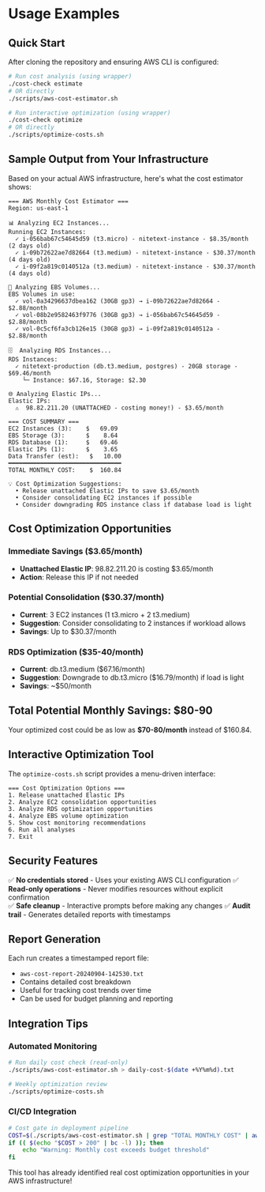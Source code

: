# Usage Examples

## Quick Start

After cloning the repository and ensuring AWS CLI is configured:

```bash
# Run cost analysis (using wrapper)
./cost-check estimate
# OR directly
./scripts/aws-cost-estimator.sh

# Run interactive optimization (using wrapper)
./cost-check optimize
# OR directly
./scripts/optimize-costs.sh
```

## Sample Output from Your Infrastructure

Based on your actual AWS infrastructure, here's what the cost estimator shows:

```
=== AWS Monthly Cost Estimator ===
Region: us-east-1

📊 Analyzing EC2 Instances...
Running EC2 Instances:
  ✓ i-056bab67c54645d59 (t3.micro) - nitetext-instance - $8.35/month (2 days old)
  ✓ i-09b72622ae7d82664 (t3.medium) - nitetext-instance - $30.37/month (4 days old)
  ✓ i-09f2a819c0140512a (t3.medium) - nitetext-instance - $30.37/month (4 days old)

💾 Analyzing EBS Volumes...
EBS Volumes in use:
  ✓ vol-0a34296637dbea162 (30GB gp3) → i-09b72622ae7d82664 - $2.88/month
  ✓ vol-08b2e9582463f9776 (30GB gp3) → i-056bab67c54645d59 - $2.88/month
  ✓ vol-0c5cf6fa3cb126e15 (30GB gp3) → i-09f2a819c0140512a - $2.88/month

🗄️  Analyzing RDS Instances...
RDS Instances:
  ✓ nitetext-production (db.t3.medium, postgres) - 20GB storage - $69.46/month
    └─ Instance: $67.16, Storage: $2.30

🌐 Analyzing Elastic IPs...
Elastic IPs:
  ⚠️  98.82.211.20 (UNATTACHED - costing money!) - $3.65/month

=== COST SUMMARY ===
EC2 Instances (3):    $   69.09
EBS Storage (3):      $    8.64
RDS Database (1):     $   69.46
Elastic IPs (1):      $    3.65
Data Transfer (est):   $   10.00
━━━━━━━━━━━━━━━━━━━━━━━━━━━━━━━━
TOTAL MONTHLY COST:    $  160.84

💡 Cost Optimization Suggestions:
  • Release unattached Elastic IPs to save $3.65/month
  • Consider consolidating EC2 instances if possible
  • Consider downgrading RDS instance class if database load is light
```

## Cost Optimization Opportunities

### Immediate Savings ($3.65/month)
- **Unattached Elastic IP**: 98.82.211.20 is costing $3.65/month
- **Action**: Release this IP if not needed

### Potential Consolidation ($30.37/month)
- **Current**: 3 EC2 instances (1 t3.micro + 2 t3.medium)
- **Suggestion**: Consider consolidating to 2 instances if workload allows
- **Savings**: Up to $30.37/month

### RDS Optimization ($35-40/month)
- **Current**: db.t3.medium ($67.16/month)
- **Suggestion**: Downgrade to db.t3.micro ($16.79/month) if load is light
- **Savings**: ~$50/month

## Total Potential Monthly Savings: $80-90

Your optimized cost could be as low as **$70-80/month** instead of $160.84.

## Interactive Optimization Tool

The `optimize-costs.sh` script provides a menu-driven interface:

```
=== Cost Optimization Options ===
1. Release unattached Elastic IPs
2. Analyze EC2 consolidation opportunities  
3. Analyze RDS optimization opportunities
4. Analyze EBS volume optimization
5. Show cost monitoring recommendations
6. Run all analyses
7. Exit
```

## Security Features

✅ **No credentials stored** - Uses your existing AWS CLI configuration
✅ **Read-only operations** - Never modifies resources without explicit confirmation  
✅ **Safe cleanup** - Interactive prompts before making any changes
✅ **Audit trail** - Generates detailed reports with timestamps

## Report Generation

Each run creates a timestamped report file:
- `aws-cost-report-20240904-142530.txt`
- Contains detailed cost breakdown
- Useful for tracking cost trends over time
- Can be used for budget planning and reporting

## Integration Tips

### Automated Monitoring
```bash
# Run daily cost check (read-only)
./scripts/aws-cost-estimator.sh > daily-cost-$(date +%Y%m%d).txt

# Weekly optimization review
./scripts/optimize-costs.sh
```

### CI/CD Integration
```bash
# Cost gate in deployment pipeline
COST=$(./scripts/aws-cost-estimator.sh | grep "TOTAL MONTHLY COST" | awk '{print $4}' | tr -d '$')
if (( $(echo "$COST > 200" | bc -l) )); then
    echo "Warning: Monthly cost exceeds budget threshold"
fi
```

This tool has already identified real cost optimization opportunities in your AWS infrastructure!
